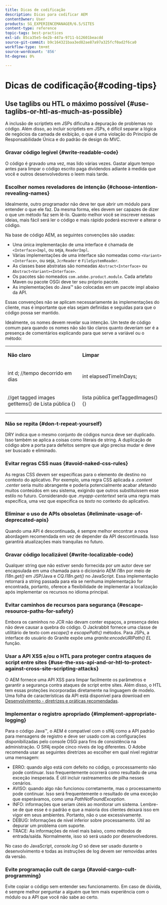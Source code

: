 ```yaml
---
title: Dicas de codificação
description: Dicas para codificar AEM
contentOwner: User
products: SG_EXPERIENCEMANAGER/6.5/SITES
content-type: reference
topic-tags: best-practices
exl-id: 85ca35e5-6e2b-447a-9711-b12601beacdd
source-git-commit: b9c164321baa3ed82ae87a97a325fcf0ad2f6ca0
workflow-type: tm+mt
source-wordcount: '856'
ht-degree: 0%

---
```


# Dicas de codificação{#coding-tips}

## Use taglibs ou HTL o máximo possível {#use-taglibs-or-htl-as-much-as-possible}

A inclusão de scriptlets em JSPs dificulta a depuração de problemas no código. Além disso, ao incluir scriptlets em JSPs, é difícil separar a lógica de negócios da camada de exibição, o que é uma violação do Princípio de Responsabilidade Única e do padrão de design do MVC.

### Gravar código legível {#write-readable-code}

O código é gravado uma vez, mas lido várias vezes. Gastar algum tempo antes para limpar o código escrito paga dividendos adiante à medida que você e outros desenvolvedores o leem mais tarde.

### Escolher nomes reveladores de intenção {#choose-intention-revealing-names}

Idealmente, outro programador não deve ter que abrir um módulo para entender o que ele faz. Da mesma forma, eles devem ser capazes de dizer o que um método faz sem lê-lo. Quanto melhor você se inscrever nessas ideias, mais fácil será ler o código e mais rápido poderá escrever e alterar o código.

Na base de código AEM, as seguintes convenções são usadas:


* Uma única implementação de uma interface é chamada de `<Interface>Impl`, ou seja, `ReaderImpl`.
* Várias implementações de uma interface são nomeadas como `<Variant><Interface>`, ou seja, `JcrReader` e `FileSystemReader`.
* As classes base abstratas são nomeadas `Abstract<Interface>` ou `Abstract<Variant><Interface>`.
* Os pacotes são nomeados `com.adobe.product.module`. Cada artefato Maven ou pacote OSGi deve ter seu próprio pacote.
* As implementações do Java™ são colocadas em um pacote impl abaixo da API.


Essas convenções não se aplicam necessariamente às implementações do cliente, mas é importante que elas sejam definidas e seguidas para que o código possa ser mantido.

Idealmente, os nomes devem revelar sua intenção. Um teste de código comum para quando os nomes não são tão claros quanto deveriam ser é a presença de comentários explicando para que serve a variável ou o método:

<table>
 <tbody>
  <tr>
   <td><p><strong>Não claro</strong></p> </td>
   <td><p><strong>Limpar</strong></p> </td>
  </tr>
  <tr>
   <td><p>int d; //tempo decorrido em dias</p> </td>
   <td><p>int elapsedTimeInDays;</p> </td>
  </tr>
  <tr>
   <td><p>//get tagged images<br /> getItems() de Lista pública {}</p> </td>
   <td><p>lista pública getTaggedImages() {}</p> </td>
  </tr>
 </tbody>
</table>

### Não se repita  {#don-t-repeat-yourself}

DRY indica que o mesmo conjunto de códigos nunca deve ser duplicado. Isso também se aplica a coisas como literais de string. A duplicação de código abre a porta para defeitos sempre que algo precisa mudar e deve ser buscado e eliminado.

### Evitar regras CSS nuas {#avoid-naked-css-rules}

As regras CSS devem ser específicas para o elemento de destino no contexto do aplicativo. Por exemplo, uma regra CSS aplicada a *.content .center* seria muito abrangente e poderia potencialmente acabar afetando muitos conteúdos em seu sistema, exigindo que outros substituíssem esse estilo no futuro. Considerando que *.myapp-centertext* seria uma regra mais específica, uma vez que especifica os *texto* no contexto do aplicativo.

### Eliminar o uso de APIs obsoletas {#eliminate-usage-of-deprecated-apis}

Quando uma API é descontinuada, é sempre melhor encontrar a nova abordagem recomendada em vez de depender da API descontinuada. Isso garantirá atualizações mais tranquilas no futuro.

### Gravar código localizável {#write-localizable-code}

Qualquer string que não estiver sendo fornecida por um autor deve ser encapsulada em uma chamada para o dicionário AEM i18n por meio de *I18n.get()* em JSP/Java e *CQ.I18n.get()* no JavaScript. Essa implementação retornará a string passada para ela se nenhuma implementação for encontrada, portanto, oferece a flexibilidade de implementar a localização após implementar os recursos no idioma principal.

### Evitar caminhos de recursos para segurança {#escape-resource-paths-for-safety}

Embora os caminhos no JCR não devam conter espaços, a presença deles não deve causar a quebra do código. O Jackrabbit fornece uma classe de utilitário de texto com *escape()* e *escapePath()* métodos. Para JSPs, a interface do usuário do Granite expõe uma *granite:encodeURIPath() EL* função.

### Usar a API XSS e/ou o HTL para proteger contra ataques de script entre sites {#use-the-xss-api-and-or-htl-to-protect-against-cross-site-scripting-attacks}

O AEM fornece uma API XSS para limpar facilmente os parâmetros e garantir a segurança contra ataques de script entre sites. Além disso, o HTL tem essas proteções incorporadas diretamente na linguagem de modelo. Uma folha de características da API está disponível para download em [Desenvolvimento - diretrizes e práticas recomendadas](/help/sites-developing/dev-guidelines-bestpractices.md).

### Implementar o registro apropriado {#implement-appropriate-logging}

Para o código Java™, o AEM é compatível com o slf4j como a API padrão para mensagens de registro e deve ser usado com as configurações disponibilizadas pelo console OSGi para fins de consistência na administração. O Slf4j expõe cinco níveis de log diferentes. O Adobe recomenda usar as seguintes diretrizes ao escolher em qual nível registrar uma mensagem:

* ERRO: quando algo está com defeito no código, o processamento não pode continuar. Isso frequentemente ocorrerá como resultado de uma exceção inesperada. É útil incluir rastreamentos de pilha nesses cenários.
* AVISO: quando algo não funcionou corretamente, mas o processamento pode continuar. Isso será frequentemente o resultado de uma exceção que esperávamos, como uma *PathNotFoundException*.
* INFO: informações que seriam úteis ao monitorar um sistema. Lembre-se de que esse é o padrão e que a maioria dos clientes deixará isso em vigor em seus ambientes. Portanto, não o use excessivamente.
* DEBUG: Informações de nível inferior sobre processamento. Útil ao depurar um problema com suporte.
* TRACE: As informações de nível mais baixo, como métodos de entrada/saída. Normalmente, isso só será usado por desenvolvedores.

No caso do JavaScript, *console.log* O só deve ser usado durante o desenvolvimento e todas as instruções de log devem ser removidas antes da versão.

### Evite programação cult de carga {#avoid-cargo-cult-programming}

Evite copiar o código sem entender seu funcionamento. Em caso de dúvida, é sempre melhor perguntar a alguém que tem mais experiência com o módulo ou a API que você não sabe ao certo.
